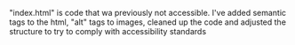 "index.html" is code that wa previously not accessible.
I've added semantic tags to the html, "alt" tags to images, cleaned up the code and adjusted the structure to try to comply with accessibility standards
